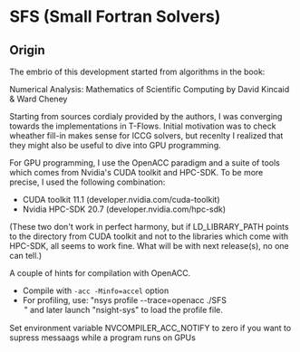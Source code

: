 # SFS (Small Fortran Solvers)

## Origin

The embrio of this development started from algorithms in the book:

Numerical Analysis: Mathematics of Scientific Computing
by David Kincaid & Ward Cheney

Starting from sources cordialy provided by the authors, I was converging
towards the implementations in T-Flows.  Initial motivation was to check
wheather fill-in makes sense for ICCG solvers, but recenlty I realized that
they might also be useful to dive into GPU programming.

For GPU programming, I use the OpenACC paradigm and a suite of tools which
comes from Nvidia's CUDA toolkit and HPC-SDK.  To be more precise, I used
the following combination:

- CUDA toolkit 11.1   (developer.nvidia.com/cuda-toolkit)
- Nvidia HPC-SDK 20.7 (developer.nvidia.com/hpc-sdk)

(These two don't work in perfect harmony, but if LD_LIBRARY_PATH points to the
directory from CUDA toolkit and not to the libraries which come with HPC-SDK,
all seems to work fine.  What will be with next release(s), no one can tell.)

A couple of hints for compilation with OpenACC.

- Compile with ```-acc -Minfo=accel``` option
- For profiling, use: "nsys profile --trace=openacc ./SFS <option>" and later
  launch "nsight-sys" to load the profile file.

Set environment variable NVCOMPILER_ACC_NOTIFY to zero if you want to supress
messaags while a program runs on GPUs
